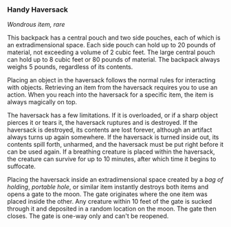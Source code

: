 ### Handy Haversack

*Wondrous item, rare*

This backpack has a central pouch and two side pouches, each of which is an extradimensional space. Each side pouch can hold up to 20 pounds of material, not exceeding a volume of 2 cubic feet. The large central pouch can hold up to 8 cubic feet or 80 pounds of material. The backpack always weighs 5 pounds, regardless of its contents.

Placing an object in the haversack follows the normal rules for interacting with objects. Retrieving an item from the haversack requires you to use an action. When you reach into the haversack for a specific item, the item is always magically on top.

The haversack has a few limitations. If it is overloaded, or if a sharp object pierces it or tears it, the haversack ruptures and is destroyed. If the haversack is destroyed, its contents are lost forever, although an artifact always turns up again somewhere. If the haversack is turned inside out, its contents spill forth, unharmed, and the haversack must be put right before it can be used again. If a breathing creature is placed within the haversack, the creature can survive for up to 10 minutes, after which time it begins to suffocate.

Placing the haversack inside an extradimensional space created by a *bag of holding*, *portable hole*, or similar item instantly destroys both items and opens a gate to the moon. The gate originates where the one item was placed inside the other. Any creature within 10 feet of the gate is sucked through it and deposited in a random location on the moon. The gate then closes. The gate is one-way only and can't be reopened.